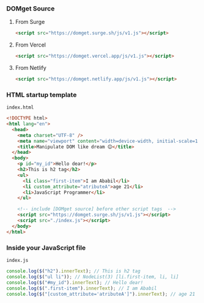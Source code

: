 ### DOMget Source

1. From Surge
   ```html
   <script src="https://domget.surge.sh/js/v1.js"></script>
   ```
2. From Vercel
   ```html
   <script src="https://domget.vercel.app/js/v1.js"></script>
   ```
3. From Netlify
   ```html
   <script src="https://domget.netlify.app/js/v1.js"></script>
   ```

### HTML startup template

`index.html`

```html
<!DOCTYPE html>
<html lang="en">
  <head>
    <meta charset="UTF-8" />
    <meta name="viewport" content="width=device-width, initial-scale=1.0" />
    <title>Manipulate DOM like dream 😊</title>
  </head>
  <body>
    <p id="my_id">Hello dear!</p>
    <h2>This is h2 tag</h2>
    <ul>
      <li class="first-item">I am Ababil</li>
      <li custom_attribute="atributeA">age 21</li>
      <li>JavaScript Programmer</li>
    </ul>

    <!-- include [DOMget source] before other script tags  -->
    <script src="https://domget.surge.sh/js/v1.js"></script>
    <script src="./index.js"></script>
  </body>
</html>
```

### Inside your JavaScript file

`index.js`

```js
console.log($("h2").innerText); // This is h2 tag
console.log($("ul li")); // NodeList(3) [li.first-item, li, li]
console.log($("#my_id").innerText); // Hello dear!
console.log($(".first-item").innerText); // I am Ababil
console.log($("[custom_attribute='atributeA']").innerText); // age 21
```
